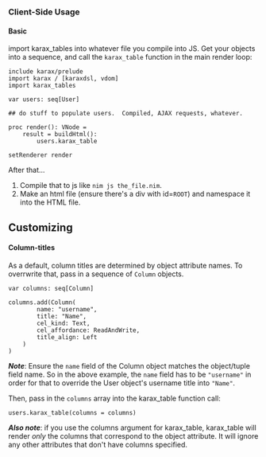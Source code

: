 ### Client-Side Usage

#### Basic

import karax_tables into whatever file you compile into JS.  Get your objects into a sequence, and call the `karax_table` function in the main render loop:
```nimrod
include karax/prelude
import karax / [karaxdsl, vdom]
import karax_tables

var users: seq[User]

## do stuff to populate users.  Compiled, AJAX requests, whatever.

proc render(): VNode = 
    result = buildHtml():
        users.karax_table

setRenderer render
```

After that...

1.  Compile that to js like `nim js the_file.nim`.  
2.  Make an html file (ensure there's a div with id=`ROOT`) and namespace it into the HTML file.

## Customizing

#### Column-titles

As a default, column titles are determined by object attribute names.  To overrwrite that, pass in a sequence of `Column` objects.
```nimrod
var columns: seq[Column]

columns.add(Column(
        name: "username", 
        title: "Name", 
        cel_kind: Text, 
        cel_affordance: ReadAndWrite,
        title_align: Left
    )
)
```
***Note***: Ensure the `name` field of the Column object matches the object/tuple field name. So in the above example, the `name` field has to be `"username"` in order for that to override the User object's username title into `"Name"`.

Then, pass in the `columns` array into the karax_table function call:

```nimrod
users.karax_table(columns = columns)
```

***Also note***: if you use the columns argument for karax_table, karax_table will render *only* the columns that correspond to the object attribute.  It will ignore any other attributes that don't have columns specified.





